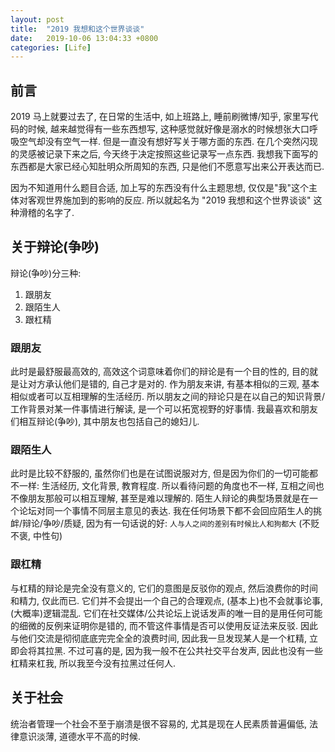 ```yaml
---
layout: post
title:  "2019 我想和这个世界谈谈"
date:   2019-10-06 13:04:33 +0800
categories: [Life]
---
```


## 前言

2019 马上就要过去了, 在日常的生活中, 如上班路上, 睡前刷微博/知乎, 家里写代码的时候, 越来越觉得有一些东西想写, 这种感觉就好像是溺水的时候想张大口呼吸空气却没有空气一样. 但是一直没有想好写关于哪方面的东西. 在几个突然闪现的灵感被记录下来之后, 今天终于决定按照这些记录写一点东西. 我想我下面写的东西都是大家已经心知肚明众所周知的东西, 只是他们不愿意写出来公开表达而已.

因为不知道用什么题目合适, 加上写的东西没有什么主题思想, 仅仅是"我"这个主体对客观世界施加到的影响的反应. 所以就起名为 "2019 我想和这个世界谈谈" 这种滑稽的名字了.

## 关于辩论(争吵)

辩论(争吵)分三种: 
1. 跟朋友
2. 跟陌生人
3. 跟杠精

### 跟朋友

此时是最舒服最高效的, 高效这个词意味着你们的辩论是有一个目的性的, 目的就是让对方承认他们是错的, 自己才是对的. 作为朋友来讲, 有基本相似的三观, 基本相似或者可以互相理解的生活经历. 所以朋友之间的辩论只是在以自己的知识背景/工作背景对某一件事情进行解读, 是一个可以拓宽视野的好事情. 我最喜欢和朋友们相互辩论(争吵), 其中朋友也包括自己的媳妇儿.

### 跟陌生人

此时是比较不舒服的, 虽然你们也是在试图说服对方, 但是因为你们的一切可能都不一样: 生活经历, 文化背景, 教育程度. 所以看待问题的角度也不一样, 互相之间也不像朋友那般可以相互理解, 甚至是难以理解的. 陌生人辩论的典型场景就是在一个论坛对同一个事情不同层主意见的表达. 我在任何场景下都不会回应陌生人的挑衅/辩论/争吵/质疑, 因为有一句话说的好: `人与人之间的差别有时候比人和狗都大` (不贬不褒, 中性句)

### 跟杠精

与杠精的辩论是完全没有意义的, 它们的意图是反驳你的观点, 然后浪费你的时间和精力, 仅此而已. 它们并不会提出一个自己的合理观点, (基本上)也不会就事论事, (大概率)逻辑混乱. 它们在社交媒体/公共论坛上说话发声的唯一目的是用任何可能的细微的反例来证明你是错的, 而不管这件事情是否可以使用反证法来反驳. 因此与他们交流是彻彻底底完完全全的浪费时间, 因此我一旦发现某人是一个杠精, 立即会将其拉黑. 不过可喜的是, 因为我一般不在公共社交平台发声, 因此也没有一些杠精来杠我, 所以我至今没有拉黑过任何人.

## 关于社会

统治者管理一个社会不至于崩溃是很不容易的, 尤其是现在人民素质普遍偏低, 法律意识淡薄, 道德水平不高的时候.
